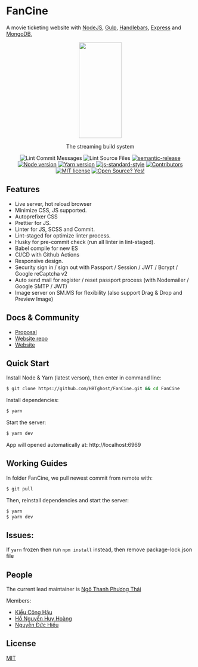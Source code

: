 # FanCine

  A movie ticketing website with [NodeJS](https://nodejs.org), [Gulp](https://gulpjs.com/), [Handlebars](https://handlebarsjs.com/), [Express](https://github.com/expressjs/express) and [MongoDB](https://www.mongodb.com/), 
  
<div align="center">
<p align="center">
  <a href="https://gulpjs.com">
    <img height="257" width="114" src="https://raw.githubusercontent.com/gulpjs/artwork/master/gulp-2x.png">
  </a>
  <p align="center">The streaming build system</p>
</p>

![Lint Commit Messages](https://github.com/HBTghost/FanCine/workflows/Lint%20Commit%20Messages/badge.svg?branch=main)
![Lint Source Files](https://github.com/HBTghost/FanCine/workflows/Lint%20Source%20Files/badge.svg?branch=main)
[![semantic-release][semantic-image]][semantic-url]
[![Node version](https://img.shields.io/badge/node-14.15.1-FF00FF.svg)](https://shields.io/)
[![Yarn version](https://img.shields.io/badge/yarn-1.22.5-00FFFF.svg)](https://shields.io/)
[![js-standard-style][eslint-image]][eslint-url]
[![Contributors](https://img.shields.io/badge/contributors-4-FFFF00.svg)](https://shields.io/)
[![MIT license](https://img.shields.io/badge/License-MIT-blue.svg)](https://lbesson.mit-license.org/)
[![Open Source? Yes!](https://badgen.net/badge/Open%20Source%20%3F/Yes%21/blue?icon=github)](https://github.com/Naereen/badges/)

</div>

[semantic-image]: https://img.shields.io/badge/%20%20%F0%9F%93%A6%F0%9F%9A%80-semantic--release-e10079.svg
[semantic-url]: https://github.com/semantic-release/semantic-release
[eslint-image]: https://badgen.net/badge/eslint/airbnb/ff5a5f?icon=airbnb
[eslint-url]: https://eslint.org/

## Features

  * Live server, hot reload browser
  * Minimize CSS, JS supported.
  * Autoprefixer CSS
  * Prettier for JS.
  * Linter for JS, SCSS and Commit.
  * Lint-staged for optimize linter process.
  * Husky for pre-commit check (run all linter in lint-staged).
  * Babel compile for new ES
  * CI/CD with Github Actions
  * Responsive design.
  * Security sign in / sign out with Passport / Session / JWT / Bcrypt / Google reCaptcha v2
  * Auto send mail for register / reset passport process (with Nodemailer / Google SMTP / JWT)
  * Image server on SM.MS for flexibility (also support Drag & Drop and Preview Image)

## Docs & Community

  * [Proposal](https://docs.google.com/document/d/1LCmHC-N9CkWMpLu0BuUbIqHyHsOfPyBb3GwbVM_3A8Y/edit?fbclid=IwAR3kT4l1fPlB80KM858vi3w6Cjkk7x3Wz5C5GDRL7gOn-yQoKwZ3QDN3sYg)
  * [Website repo](https://github.com/HBTghost/FanCine)
  * [Website](https://fancine.herokuapp.com)
  

## Quick Start

  Install Node & Yarn (latest verson), then enter in command line:

```bash
$ git clone https://github.com/HBTghost/FanCine.git && cd FanCine
```

  Install dependencies:

```bash
$ yarn
```

  Start the server:

```bash
$ yarn dev
```

  App will opened automatically at: http://localhost:6969

## Working Guides

  In folder FanCine, we pull newest commit from remote with:

```bash
$ git pull
```

  Then, reinstall dependencies and start the server:

```bash
$ yarn
$ yarn dev
```

## Issues:
  If ```yarn``` frozen then run ```npm install``` instead, then remove package-lock.json file

## People

The current lead maintainer is [Ngô Thanh Phương Thái](https://github.com/HBTghost)

Members:
  * [Kiều Công Hậu](https://github.com/kieuconghau)
  * [Hồ Nguyễn Huy Hoàng](https://github.com/18127006)
  * [Nguyễn Đức Hiếu](https://github.com/18127099)

## License

  [MIT](LICENSE)
